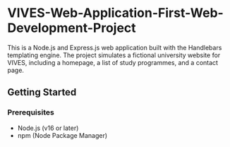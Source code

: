 # VIVES-Web-Application-First-Web-Development-Project

This is a Node.js and Express.js web application built with the Handlebars templating engine. The project simulates a fictional university website for VIVES, including a homepage, a list of study programmes, and a contact page.

## Getting Started

### Prerequisites

- Node.js (v16 or later)
- npm (Node Package Manager)
